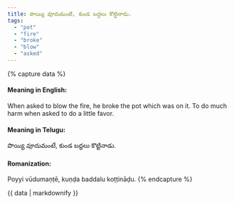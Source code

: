 ```yaml
---
title: పొయ్యి వూదుమంటే, కుండ బద్దలు కొట్టినాడు.
tags:
  - "pot"
  - "fire"
  - "broke"
  - "blow"
  - "asked"
---
```


{% capture data %}
#### Meaning in English:
When asked to blow the fire, he broke the pot which was on it.
To do much harm when asked to do a little favor.

#### Meaning in Telugu:
పొయ్యి వూదుమంటే, కుండ బద్దలు కొట్టినాడు.

#### Romanization:
Poyyi vūdumaṇṭē, kuṇḍa baddalu koṭṭināḍu.
{% endcapture %}

{{ data | markdownify }}

